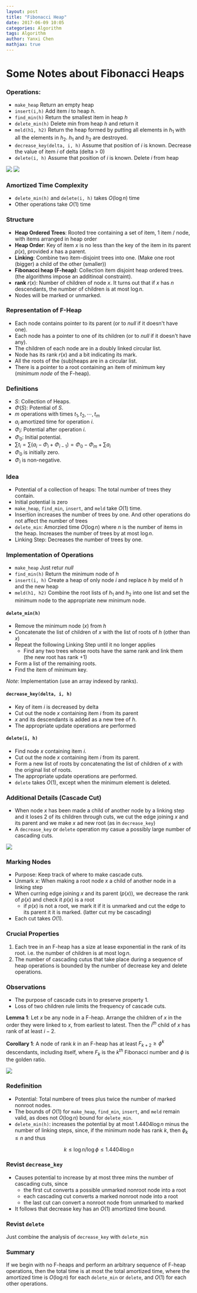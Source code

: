 ```yaml
---
layout: post
title: "Fibonacci Heap"
date: 2017-06-09 10:05
categories: Algorithm
tags: Algorithm
author: Yanxi Chen
mathjax: true
---
```



# Some Notes about Fibonacci Heaps

### Operations:
- `make_heap` Return an empty heap
- `insert(i,h)` Add item $i$ to heap $h$.
- `find_min(h)` Return the smallest item in heap $h$
- `delete_min(h)` Delete min from heap $h$ and return it
- `meld(h1, h2)` Return the heap formed by putting all elements in $h_1$ with all the elements in $h_2$. $h_1$ and $h_2$ are destroyed.
- `decrease_key(delta, i, h)` Assume that position of $i$ is known. Decrease the value of item $i$ of delta (delta > 0)
- `delete(i, h)` Assume that position of $i$ is known. Delete $i$ from heap

![](/assets/Fibonacci-Heap-Fig3.png)
![](/assets/Fibonacci-Heap-Fig5.png)

<!--more-->

### Amortized Time Complexity
- `delete_min(h)` and `delete(i, h)` takes $O(\log n)$ time
- Other operations take $O(1)$ time

### Structure
- __Heap Ordered Trees__: Rooted tree containing a set of item, 1 item / node, with items arranged in heap order
- __Heap Order__: Key of item $x$ is no less than the key of the item in its parent $p(x)$, provided $x$ has a parent.
- __Linking__: Combine two item-disjoint trees into one. (Make one root (bigger) a child of the other (smaller))
- __Fibonacci heap (F-heap)__: Collection item disjoint heap ordered trees. (the algorithms impose an additinoal constraint).
- __rank__ $r(x)$: Number of children of node $x$. It turns out that if $x$ has $n$ descendants, the number of children is at most $\log n$.
- Nodes will be marked or unmarked.

### Representation of F-Heap
- Each node contains pointer to its parent (or to $null$ if it doesn't have one).
- Each node has a pointer to one of its children (or to $null$ if it doesn't have any).
- The children of each node are in a doubly linked circular list.
- Node has its rank $r(x)$ and a bit indicating its mark.
- All the roots of the (sub)heaps are in a circular list.
- There is a pointer to a root containing an item of minimum key ($minimum\ node$ of the F-heap).


### Definitions
- $S$: Collection of Heaps.
- $\Phi(S)$: Potential of $S$.
- $m$ operations with times $t_1,t_2,\cdots,t_m$
- $a_i$ amortized time for operation $i$.
- $\Phi_i$: Potential after operation $i$.
- $\Phi_0$: Initial potential.
- $\sum t_i=\sum(a_i-\Phi_i+\Phi_{i-1})=\Phi_0-\Phi_m+\sum a_i$
- $\Phi_0$ is initially zero.
- $\Phi_i$ is non-negative.

### Idea
- Potential of a collection of heaps: The total number of trees they contain.
- Initial potential is zero
- `make_heap`, `find_min`, `insert`, and `meld` take $O(1)$ time.
- Insertion increases the number of trees by one. And other operations do not affect the number of trees
- `delete_min`: Amorzied time $O(\log n)$ where $n$ is the number of items in the heap. Increases the number of trees by at most $\log n$.
- Linking Step: Decreases the number of trees by one.

### Implementation of Operations
- `make_heap` Just retur $null$
- `find_min(h)` Return the minimum node of $h$
- `insert(i, h)` Create a heap of only node $i$ and replace $h$ by meld of $h$ and the new heap
- `meld(h1, h2)` Combine the root lists of $h_1$ and $h_2$ into one list and set the minimum node to the appropriate new minimum node.

#### `delete_min(h)`
- Remove the minimum node ($x$) from $h$
- Concatenate the list of children of $x$ with the list of roots of $h$ (other than $x$)
- Repeat the following Linking Step until it no longer applies
    - Find any two trees whose roots have the same rank and link them (the new root has rank +1)
- Form a list of the remaining roots.
- Find the item of minimum key.

_Note_: Implementation (use an array indexed by ranks).

#### `decrease_key(delta, i, h)`
- Key of item $i$ is decreased by delta
- Cut out the node $x$ containing item $i$ from its parent
- $x$ and its descendants is added as a new tree of $h$.
- The appropriate update operations are performed

#### `delete(i, h)`
- Find node $x$ containing item $i$.
- Cut out the node $x$ containing item $i$ from its parent.
- Form a new list of roots by concatenating the list of children of $x$ with the original list of roots.
- The appropriate update operations are performed.
- `delete` takes $O(1)$, except when the minimum element is deleted.

### Additional Details (Cascade Cut)
- When node $x$ has been made a child of another node by a linking step and it loses 2 of its children through cuts, we cut the edge joining $x$ and its parent and we make $x$ ad new root (as in `decrease_key`)
- A `decrease_key` or `delete` operation my casue a possibly large number of cascading cuts.

![](/assets/Fibonacci-Heap-Fig6.png)

### Marking Nodes
- Purpose: Keep track of where to make cascade cuts.
- Unmark $x$: When making a root node $x$ a child of another node in a linking step
- When curring edge joining $x$ and its parent $(p(x))$, we decrease the rank of $p(x)$ and check it $p(x)$ is a root
    - if $p(x)$ is not a root, we mark it if it is unmarked and cut the edge to its parent it it is marked. (latter cut my be cascading)
- Each cut takes $O(1)$.

### Crucial Properties
1. Each tree in an F-heap has a size at lease exponential in the rank of its root. i.e. the number of children is at most $\log n$.
2. The number of cascading cutus that take place during a sequence of heap operations is bounded by the number of decrease key and delete operations.

### Observations
- The purpose of cascade cuts in to preserve property 1.
- Loss of two children rule limits the frequency of cascade cuts.

__Lemma 1__: Let $x$ be any node in a F-heap. Arrange the children of $x$ in the order they were linked to $x$, from earliest to latest. Then the $i^{th}$ child of $x$ has rank of at least $i-2$.

__Corollary 1__: A node of rank $k$ in an F-heap has at least $F_{k+2}\geq\phi^k$ descendants, including itself, where $F_k$ is the $k^{th}$ Fibonacci number and $\phi$ is the golden ratio.

![](/assets/Fibonacci-Heap-Fig7.png)

### Redefinition
- Potential: Total numbere of trees plus twice the number of marked nonroot nodes.
- The bounds of $O(1)$ for `make_heap`, `find_min`, `insert`, and `meld` remain valid, as does not $O(\log n)$ bound for `delete_min`.
- `delete_min(h)`: increases the potential by at most $1.4404\log n$ minus the number of linking steps, since, if the minimum node has rank $k$, then $\phi_k\leq n$ and thus

$$
k\leq\log n/\log\phi\leq1.4404\log n
$$

### Revist `decrease_key`
- Causes potential to increase by at most three mins the number of cascading cuts, since
    - the first cut converts a possible unmarked nonroot node into a root
    - each cascading cut converts a marked nonroot node into a root
    - the last cut can convert a nonroot node from unmarked to marked
- It follows that decrease key has an $O(1)$ amortized time bound.

### Revist `delete`
Just combine the analysis of `decrease_key` with `delete_min`

### Summary
If we begin with no F-heaps and perform an arbitrary sequence of F-heap operations, then the total time is at most the total amortized time, where the amortized time is $O(\log n)$ for each `delete_min` or `delete`, and $O(1)$ for each other operations.
